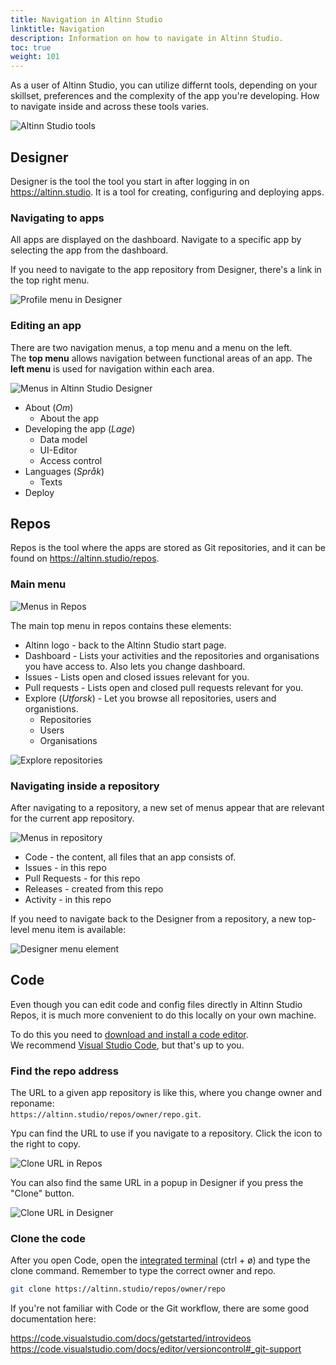 ```yaml
---
title: Navigation in Altinn Studio
linktitle: Navigation
description: Information on how to navigate in Altinn Studio.
toc: true
weight: 101
---
```


As a user of Altinn Studio, you can utilize differnt tools, depending on your skillset, preferences and the complexity of the app you're developing.
How to navigate inside and across these tools varies.

![Altinn Studio tools](3-tools.png "The three tools in Altinn Studio: Designer, Repos and Code.")

## Designer

Designer is the tool the tool you start in after logging in on https://altinn.studio.
It is a tool for creating, configuring and deploying apps.

### Navigating to apps
All apps are displayed on the dashboard.
Navigate to a specific app by selecting the app from the dashboard.

If you need to navigate to the app repository from Designer, there's a link in the top right menu.

![Profile menu in Designer](designer-profile-menu.png "Link to repository")

### Editing an app

There are two navigation menus, a top menu and a menu on the left.  
The **top menu** allows navigation between functional areas of an app.
The **left menu** is used for navigation within each area.

![Menus in Altinn Studio Designer](nav-menus.png "Menus in Altinn Studio Designer")

- About (_Om_)
  - About the app
- Developing the app (_Lage_)
  - Data model
  - UI-Editor
  - Access control
- Languages (_Språk_)
  - Texts
- Deploy

## Repos
Repos is the tool where the apps are stored as Git repositories, and it can be found on https://altinn.studio/repos.

### Main menu
![Menus in Repos](repos-menus.png "Menus in Altinn Studio Repos")

The main top menu in repos contains these elements:

- Altinn logo - back to the Altinn Studio start page.
- Dashboard - Lists your activities and the repositories and organisations you have access to. Also lets you change dashboard.
- Issues - Lists open and closed issues relevant for you.
- Pull requests - Lists open and closed pull requests relevant for you.
- Explore (_Utforsk_) - Let you browse all repositories, users and organistions.
  - Repositories
  - Users
  - Organisations

![Explore repositories](repos-explore.png "Explore")

### Navigating inside a repository
After navigating to a repository, a new set of menus appear that are relevant for the current app repository.

![Menus in repository](navigate-repository.png "Menus in a repository")

- Code - the content, all files that an app consists of.
- Issues - in this repo
- Pull Requests - for this repo
- Releases - created from this repo
- Activity - in this repo

If you need to navigate back to the Designer from a repository, a new top-level menu item is available:

![Designer menu element](navigate-to-designer.png "Navigate to Designer")

## Code
Even though you can edit code and config files directly in Altinn Studio Repos, it is much more convenient to do this locally on your own machine.

To do this you need to [download and install a code editor](https://code.visualstudio.com/Download).  
We recommend [Visual Studio Code](https://code.visualstudio.com/), but that's up to you.

### Find the repo address
The URL to a given app repository is like this, where you change owner and reponame:  
`https://altinn.studio/repos/owner/repo.git`.

Ypu can find the URL to use if you navigate to a repository. Click the icon to the right to copy.

![Clone URL in Repos](clone-url-in-repos.png "The clone URL in Altinn Studio Repos")

You can also find the same URL in a popup in Designer if you press the "Clone" button.

![Clone URL in Designer](clone-url-in-designer.png "The clone URL in Altinn Studio Designer")

### Clone the code
After you open Code, open the [integrated terminal](https://code.visualstudio.com/docs/editor/integrated-terminal) (ctrl + ø) and type the clone command.
Remember to type the correct owner and repo.

```sh
git clone https://altinn.studio/repos/owner/repo
```

If you're not familiar with Code or the Git workflow, there are some good documentation here:

https://code.visualstudio.com/docs/getstarted/introvideos
https://code.visualstudio.com/docs/editor/versioncontrol#_git-support